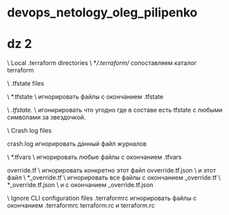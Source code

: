 # devops_netology_oleg_pilipenko
# dz 2

\ Local .terraform directories
\\ **/.terraform/* сопоставляем каталог terraform

\ .tfstate files

\ *.tfstate \ игнорировать файлы с окончанием .tfstate

\\ *.tfstate.* \ игонирировать что угодно где в составе есть tfstate с любыми символами за звездочкой.

\ Crash log files

crash.log игнорировать данный файл журналов


\ *.tfvars \ игнорировать любые файлы с окончанием .tfvars


override.tf \ игнорировать конкретно этот файл
ovverride.tf.json \ и этот файл
\ *_override.tf \ игнорировать все файлы с окончанием _override.tf 
\ *_override.tf.json \ и с окончанием _override.tf.json


\ Ignore CLI configuration files
.terraformrc игнорировать файлы с окончанием .terraformrc 
terraform.rc  и terraform.rc

